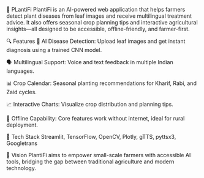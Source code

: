 🌿 PLantiFi
PlantiFi is an AI-powered web application that helps farmers detect plant diseases from leaf images and receive multilingual treatment advice. It also offers seasonal crop planning tips and interactive agricultural insights—all designed to be accessible, offline-friendly, and farmer-first.

🔍 Features
🧠 AI Disease Detection: Upload leaf images and get instant diagnosis using a trained CNN model.

🗣️ Multilingual Support: Voice and text feedback in multiple Indian languages.

📊 Crop Calendar: Seasonal planting recommendations for Kharif, Rabi, and Zaid cycles.

📈 Interactive Charts: Visualize crop distribution and planning tips.

🧪 Offline Capability: Core features work without internet, ideal for rural deployment.

🧰 Tech Stack
Streamlit, TensorFlow, OpenCV, Plotly, gTTS, pyttsx3, Googletrans

🚀 Vision
PlantiFi aims to empower small-scale farmers with accessible AI tools, bridging the gap between traditional agriculture and modern technology.
